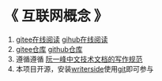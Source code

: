 # 《 互联网概念 》
1. [gitee在线阅读](http://xiwenlu.gitee.io/internet-concept/)    [gihub在线阅读](https://xiwenlu.github.io/internet-concept/)
2. [gitee仓库](https://xiwenlu.github.io/internet-concept/) [github仓库](https://xiwenlu.gitee.io/internet-concept)
3. 遵循遵循 [阮一峰中文技术文档的写作规范](https://github.com/ruanyf/document-style-guide)
4. 本项目开源，安装[writerside](https://www.jetbrains.com/writerside/)使用[git](https://git-scm.com/downloads)即可参与

<img src="home.jpg" alt=""/>